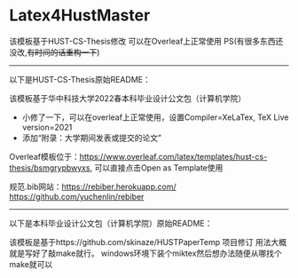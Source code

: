 # Latex4HustMaster

该模板基于HUST-CS-Thesis修改
可以在Overleaf上正常使用
PS(有很多东西还没改,~~有时间的话重构一下~~)

---

以下是HUST-CS-Thesis原始README：

该模板基于华中科技大学2022春本科毕业设计公文包（计算机学院）
- 小修了一下，可以在overleaf上正常使用，设置Compiler=XeLaTex, TeX Live version=2021
- 添加“附录：大学期间发表或提交的论文”

Overleaf模板位于：https://www.overleaf.com/latex/templates/hust-cs-thesis/bsmgrypbwyxs,  可以直接点击Open as Template使用

规范.bib网站：https://rebiber.herokuapp.com/    https://github.com/yuchenlin/rebiber


---

以下是本科毕业设计公文包（计算机学院）原始README：

该模板是基于https://github.com/skinaze/HUSTPaperTemp  项目修订
用法大概就是写好了敲make就行。
windows环境下装个miktex然后想办法随便从哪找个make就可以
